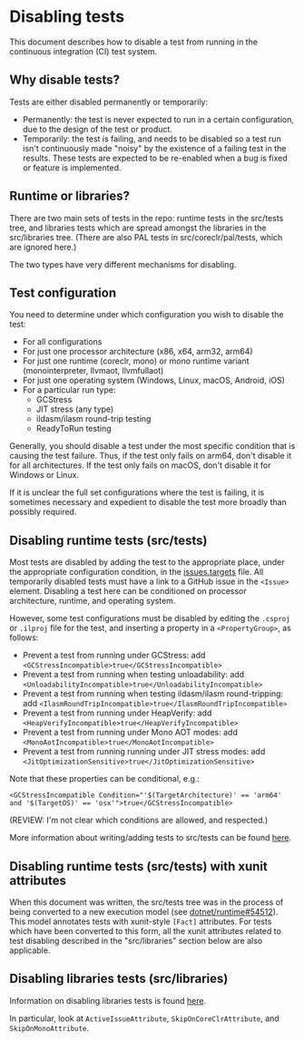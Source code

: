 # Disabling tests

This document describes how to disable a test from running in the continuous integration (CI) test system.

## Why disable tests?

Tests are either disabled permanently or temporarily:
- Permanently: the test is never expected to run in a certain configuration, due to the design of the test or product.
- Temporarily: the test is failing, and needs to be disabled so a test run isn't continuously made "noisy" by the
existence of a failing test in the results. These tests are expected to be re-enabled when a bug is fixed or
feature is implemented.

## Runtime or libraries?

There are two main sets of tests in the repo: runtime tests in the src/tests tree, and libraries tests which
are spread amongst the libraries in the src/libraries tree. (There are also PAL tests in src/coreclr/pal/tests, which
are ignored here.)

The two types have very different mechanisms for disabling.

## Test configuration

You need to determine under which configuration you wish to disable the test:
- For all configurations
- For just one processor architecture (x86, x64, arm32, arm64)
- For just one runtime (coreclr, mono) or mono runtime variant (monointerpreter, llvmaot, llvmfullaot)
- For just one operating system (Windows, Linux, macOS, Android, iOS)
- For a particular run type:
   - GCStress
   - JIT stress (any type)
   - ildasm/ilasm round-trip testing
   - ReadyToRun testing

Generally, you should disable a test under the most specific condition that is causing the test failure.
Thus, if the test only fails on arm64, don't disable it for all architectures. If the test only fails
on macOS, don't disable it for Windows or Linux.

If it is unclear the full set configurations where the test is failing, it is sometimes necessary and
expedient to disable the test more broadly than possibly required.

## Disabling runtime tests (src/tests)

Most tests are disabled by adding the test to the appropriate place, under the appropriate configuration condition,
in the [issues.targets](../../../src/tests/issues.targets) file. All temporarily disabled tests must have a
link to a GitHub issue in the `<Issue>` element. Disabling a test here can be conditioned on processor
architecture, runtime, and operating system.

However, some test configurations must be disabled by editing the `.csproj` or `.ilproj` file for the test,
and inserting a property in a `<PropertyGroup>`, as follows:

- Prevent a test from running under GCStress: add `<GCStressIncompatible>true</GCStressIncompatible>`
- Prevent a test from running when testing unloadability: add `<UnloadabilityIncompatible>true</UnloadabilityIncompatible>`
- Prevent a test from running when testing ildasm/ilasm round-tripping: add `<IlasmRoundTripIncompatible>true</IlasmRoundTripIncompatible>`
- Prevent a test from running under HeapVerify: add `<HeapVerifyIncompatible>true</HeapVerifyIncompatible>`
- Prevent a test from running under Mono AOT modes: add `<MonoAotIncompatible>true</MonoAotIncompatible>`
- Prevent a test from running running under JIT stress modes: add `<JitOptimizationSensitive>true</JitOptimizationSensitive>`

Note that these properties can be conditional, e.g.:
```
<GCStressIncompatible Condition="'$(TargetArchitecture)' == 'arm64' and '$(TargetOS)' == 'osx'">true</GCStressIncompatible>
```

(REVIEW: I'm not clear which conditions are allowed, and respected.)

More information about writing/adding tests to src/tests can be found [here](../testing/coreclr/test-configuration.md).

## Disabling runtime tests (src/tests) with xunit attributes

When this document was written, the src/tests tree was in the process of being converted to a new
execution model (see [dotnet/runtime#54512](https://github.com/dotnet/runtime/issues/54512)). This model annotates tests with xunit-style
`[Fact]` attributes. For tests which have been converted to this form, all the xunit attributes related to test disabling
described in the "src/libraries" section below are also applicable.

## Disabling libraries tests (src/libraries)

Information on disabling libraries tests is found [here](../testing/libraries/filtering-tests.md).

In particular, look at `ActiveIssueAttribute`, `SkipOnCoreClrAttribute`, and `SkipOnMonoAttribute`.
